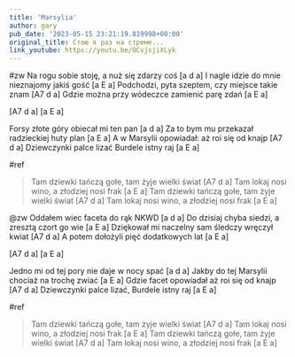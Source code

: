 ```yaml
---
title: 'Marsylia'
author: gary
pub_date: '2023-05-15 23:21:19.819998+00:00'
original_title: Стою я раз на стреме...
link_youtube: https://youtu.be/OCvjsjiXLyk
---
```


#zw
Na rogu sobie stoję, a nuż się zdarzy coś [a d a]
I nagle idzie do mnie nieznajomy jakiś gość [a E a]
Podchodzi, pyta szeptem, czy miejsce takie znam [A7 d a]
Gdzie można przy wódeczce zamienić parę zdań [a E a]

[A7 d a]
[a E a]

Forsy złote góry obiecał mi ten pan [a d a]
Za to bym mu przekazał radzieckiej huty plan [a E a]
A w Marsylii opowiadał: aż roi się od knajp [A7 d a]
Dziewczynki palce lizać Burdele istny raj [a E a]

#ref
>Tam dziewki tańczą gołe, tam żyje wielki świat [A7 d a]
>Tam lokaj nosi wino, a złodziej nosi frak [a E a]
>Tam dziewki tańczą gołe, tam żyje wielki świat [A7 d a]
>Tam lokaj nosi wino, a złodziej nosi frak [a E a]

@zw
Oddałem wiec faceta do rąk NKWD [a d a]
Do dzisiaj chyba siedzi, a zresztą czort go wie [a E a]
Dziękował mi naczelny sam śledczy wręczył kwiat [A7 d a]
A potem dołożyli pięć dodatkowych lat [a E a]

[A7 d a]
[a E a]

Jedno mi od tej pory nie daje w nocy spać [a d a]
Jakby do tej Marsylii chociaż na trochę zwiać [a E a]
Gdzie facet opowiadał aż roi się od knajp [A7 d a]
Dziewczynki palce lizać, Burdele istny raj [a E a]

#ref
>Tam dziewki tańczą gołe, tam żyje wielki świat [A7 d a]
>Tam lokaj nosi wino, a złodziej nosi frak [a E a]
>Tam dziewki tańczą gołe, tam żyje wielki świat [A7 d a]
>Tam lokaj nosi wino, a złodziej nosi frak [a E a]
